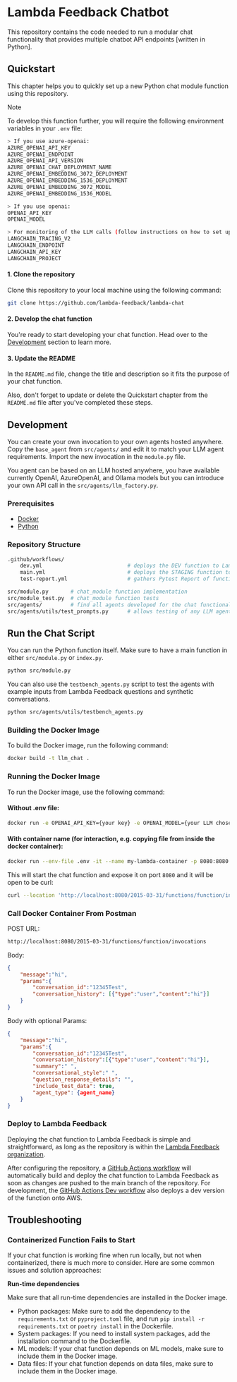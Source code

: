 # Lambda Feedback Chatbot

This repository contains the code needed to run a modular chat functionality that provides multiple chatbot API endpoints [written in Python].

## Quickstart

This chapter helps you to quickly set up a new Python chat module function using this repository.

> [!NOTE]
> To develop this function further, you will require the following environment variables in your `.env` file:
```bash
> If you use azure-openai:
AZURE_OPENAI_API_KEY
AZURE_OPENAI_ENDPOINT
AZURE_OPENAI_API_VERSION
AZURE_OPENAI_CHAT_DEPLOYMENT_NAME
AZURE_OPENAI_EMBEDDING_3072_DEPLOYMENT
AZURE_OPENAI_EMBEDDING_1536_DEPLOYMENT
AZURE_OPENAI_EMBEDDING_3072_MODEL
AZURE_OPENAI_EMBEDDING_1536_MODEL

> If you use openai:
OPENAI_API_KEY
OPENAI_MODEL

> For monitoring of the LLM calls (follow instructions on how to set up on langsmith):
LANGCHAIN_TRACING_V2
LANGCHAIN_ENDPOINT
LANGCHAIN_API_KEY
LANGCHAIN_PROJECT
```

#### 1. Clone the repository

Clone this repository to your local machine using the following command:

```bash
git clone https://github.com/lambda-feedback/lambda-chat
```

#### 2. Develop the chat function

You're ready to start developing your chat function. Head over to the [Development](#development) section to learn more.

#### 3. Update the README

In the `README.md` file, change the title and description so it fits the purpose of your chat function.

Also, don't forget to update or delete the Quickstart chapter from the `README.md` file after you've completed these steps.

## Development

You can create your own invocation to your own agents hosted anywhere. Copy the `base_agent` from `src/agents/` and edit it to match your LLM agent requirements. Import the new invocation in the `module.py` file.

You agent can be based on an LLM hosted anywhere, you have available currently OpenAI, AzureOpenAI, and Ollama models but you can introduce your own API call in the `src/agents/llm_factory.py`.

### Prerequisites

- [Docker](https://docs.docker.com/get-docker/)
- [Python](https://www.python.org)

### Repository Structure

```bash
.github/workflows/
    dev.yml                           # deploys the DEV function to Lambda Feedback
    main.yml                          # deploys the STAGING function to Lambda Feedback
    test-report.yml                   # gathers Pytest Report of function tests

src/module.py       # chat_module function implementation
src/module_test.py  # chat_module function tests
src/agents/         # find all agents developed for the chat functionality
src/agents/utils/test_prompts.py      # allows testing of any LLM agent on a couple of example inputs containing Lambda Feedback Questions and synthetic student conversations
```

## Run the Chat Script

You can run the Python function itself. Make sure to have a main function in either `src/module.py` or `index.py`.

```bash
python src/module.py
```

You can also use the `testbench_agents.py` script to test the agents with example inputs from Lambda Feedback questions and synthetic conversations.
```bash
python src/agents/utils/testbench_agents.py
```

### Building the Docker Image

To build the Docker image, run the following command:

```bash
docker build -t llm_chat .
```

### Running the Docker Image

To run the Docker image, use the following command:

#### Without .env file:

```bash
docker run -e OPENAI_API_KEY={your key} -e OPENAI_MODEL={your LLM chosen model name} -p 8080:8080 llm_chat
```

#### With container name (for interaction, e.g. copying file from inside the docker container):

```bash
docker run --env-file .env -it --name my-lambda-container -p 8080:8080 llm_chat
```

This will start the chat function and expose it on port `8080` and it will be open to be curl:

```bash
curl --location 'http://localhost:8080/2015-03-31/functions/function/invocations' --header 'Content-Type: application/json' --data '{"message":"hi","params":{"conversation_id":"12345Test","conversation_history": [{"type":"user","content":"hi"}]}}'
```

### Call Docker Container From Postman

POST URL:

```bash
http://localhost:8080/2015-03-31/functions/function/invocations
```

Body:

```JSON
{
    "message":"hi",
    "params":{
        "conversation_id":"12345Test",
        "conversation_history": [{"type":"user","content":"hi"}]
    }
}
```

Body with optional Params:
```JSON
{
    "message":"hi",
    "params":{
        "conversation_id":"12345Test",
        "conversation_history":[{"type":"user","content":"hi"}],
        "summary":" ",
        "conversational_style":" ",
        "question_response_details": "",
        "include_test_data": true,
        "agent_type": {agent_name}
    }
}
```

### Deploy to Lambda Feedback

Deploying the chat function to Lambda Feedback is simple and straightforward, as long as the repository is within the [Lambda Feedback organization](https://github.com/lambda-feedback).

After configuring the repository, a [GitHub Actions workflow](.github/workflows/main.yml) will automatically build and deploy the chat function to Lambda Feedback as soon as changes are pushed to the main branch of the repository. For development, the [GitHub Actions Dev workflow](.github/workflows/dev.yml) also deploys a dev version of the function onto AWS.

## Troubleshooting

### Containerized Function Fails to Start

If your chat function is working fine when run locally, but not when containerized, there is much more to consider. Here are some common issues and solution approaches:

**Run-time dependencies**

Make sure that all run-time dependencies are installed in the Docker image.

- Python packages: Make sure to add the dependency to the `requirements.txt` or `pyproject.toml` file, and run `pip install -r requirements.txt` or `poetry install` in the Dockerfile.
- System packages: If you need to install system packages, add the installation command to the Dockerfile.
- ML models: If your chat function depends on ML models, make sure to include them in the Docker image.
- Data files: If your chat function depends on data files, make sure to include them in the Docker image.
